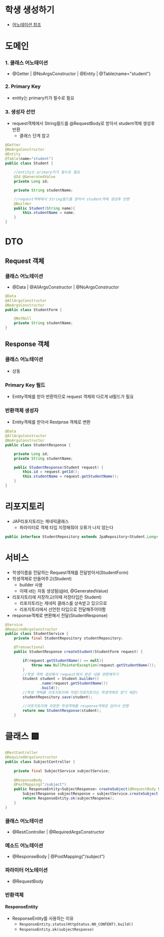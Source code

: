 # 학생 생성하기
- [어노테이션 참조](https://hackmd.io/_jk5q_29RduLoBBsuHH48A)
# 도메인
### 1. 클래스 어노테이션
- @Getter | @NoArgsConstructor | @Entity | @Table(name="student")
### 2. Primary Key
- entity는 primary키가 필수로 필요
### 3. 생성자 선언
- request객체에서 String필드를 @RequestBody로 받아서 student객체 생성후 반환
    - 클래스 단계 참고
```java
@Getter
@NoArgsConstructor
@Entity
@Table(name="student")
public class Student {
    
    //entity는 primary키가 필수로 필요
    @Id @GeneratedValue
    private Long id;

    private String studentName;

    //request객체에서 String필드를 받아서 student객체 생성후 반환
    @Builder
    public Student(String name){
        this.studentName = name;
    }
}
```
# DTO
## Request 객체
### 클래스 어노테이션
- @Data | @AllArgsConstructor | @NoArgsConstructor
```java
@Data
@AllArgsConstructor
@NoArgsConstructor
public class StudentForm {

    @NotNull
    private String studentName;
}
```
## Response 객체
### 클래스 어노테이션 
- 상동
### Primary Key 필드
- Entity객체를 받아 반환하므로 request 객체와 다르게 id필드가 필요
### 반환객체 생성자
- Entity객체를 받아서 Restpnse 객체로 변환


```java
@Data
@AllArgsConstructor
@NoArgsConstructor
public class StudentResponse {

    private Long id;
    private String studentName;

    public StudentResponse(Student request) {
        this.id = request.getId();
        this.studentName = request.getStudentName();
    }
}
```
# 리포지토리
- JAP리포지토리는 제네릭클래스
    - 파라미터로 객체 타입 지정해줘야 오류가 나지 않는다
```java
public interface StudentRepository extends JpaRepository<Student,Long> {}
```

# 서비스
- 학생이름을 전달하는 Request객체를 전달받아서(StudentForm)
- 학생객체로 만들어주고(Student)
    - builder 사용
    - 이때 id는 자동 생성됨(@Id, @GeneratedValue)
- 리포지토리에 저장하고(이때 저장타입은 Student)
    - 리포지토리는 제네릭 클래스를 상속받고 있으므로 
    - 리포지토리에서 선언한 타입으로 전달해주어야함
- response객체로 변환해서 전달(StudentResponse)

```java
@Service
@RequiredArgsConstructor
public class StudentService {
    private final StudentRepository studentRepository;

    @Transactional
    public StudentResponse createStudent(StudentForm request) {

        if(request.getStudentName() == null){
            throw new NullPointerException(request.getStudentName());
        }
        //학생 객체 생성해서 request에서 받은 내용 변환해주기
        Student student = Student.builder()
                .name(request.getStudentName())
                .build();
        //학생 객체를 리포지토리에 저장(리포지토리는 학생객체로 받기 때문)
        studentRepository.save(student);

        //리포지토리에 저장한 학생객체를 response객체로 담아서 반환
        return new StudentResponse(student);
    }
```

# 클래스 🟨
```java
@RestController
@RequiredArgsConstructor
public class SubjectController {
    
    private final SubjectService subjectService;
    
    @ResponseBody
    @PostMapping("/subject")
    public ResponseEntity<SubjectResponse> createSubject(@RequestBody SubjectForm request){
        SubjectResponse subjectResponse = subjectService.createSubject(request);
        return ResponseEntity.ok(subjectResponse);
    }
}
```
### 클래스 어노테이션
- @RestController | @RequiredArgsConstructor

### 메소드 어노테이션
- @ResponseBody | @PostMapping("/subject")
### 파라미터 어노테이션
- @RequestBody
### 반환객체
#### ResponseEntity
- ResponseEntity를 사용하는 이유
    - `ResponseEntity.status(HttpStatus.NO_CONTENT).build()`
    - `ResponseEntity.ok(subjectResponse)`

